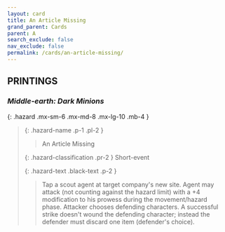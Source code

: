 ```yaml
---
layout: card
title: An Article Missing
grand_parent: Cards
parent: A
search_exclude: false
nav_exclude: false
permalink: /cards/an-article-missing/
---
```


## PRINTINGS


### _Middle-earth: Dark Minions_

{: .hazard .mx-sm-6 .mx-md-8 .mx-lg-10 .mb-4 }
> {: .hazard-name .p-1 .pl-2 }
> > <div class="hazard-mp"></div>
> > <div class="card-name">An Article Missing</div>
>
> {: .hazard-classification .pr-2 }
> Short-event
>
> {: .hazard-text .black-text .p-2 }
> > Tap a scout agent at target company's new site. Agent may attack (not counting against the hazard limit) with a +4 modification to his prowess during the movement/hazard phase. Attacker chooses defending characters. A successful strike doesn't wound the defending character; instead the defender must discard one item (defender's choice).  
>
